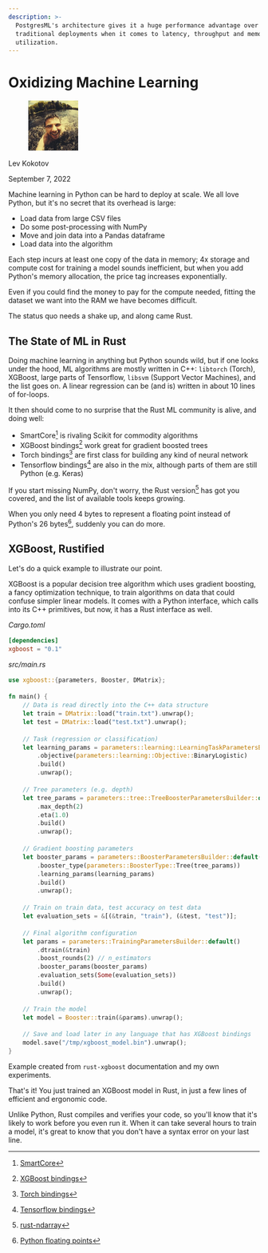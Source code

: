 ```yaml
---
description: >-
  PostgresML's architecture gives it a huge performance advantage over
  traditional deployments when it comes to latency, throughput and memory
  utilization.
---
```


# Oxidizing Machine Learning

<div align="left">

<figure><img src=".gitbook/assets/lev.jpg" alt="Author" width="100"><figcaption></figcaption></figure>

</div>

Lev Kokotov

September 7, 2022

Machine learning in Python can be hard to deploy at scale. We all love Python, but it's no secret that its overhead is large:

* Load data from large CSV files
* Do some post-processing with NumPy
* Move and join data into a Pandas dataframe
* Load data into the algorithm

Each step incurs at least one copy of the data in memory; 4x storage and compute cost for training a model sounds inefficient, but when you add Python's memory allocation, the price tag increases exponentially.

Even if you could find the money to pay for the compute needed, fitting the dataset we want into the RAM we have becomes difficult.

The status quo needs a shake up, and along came Rust.

## The State of ML in Rust

Doing machine learning in anything but Python sounds wild, but if one looks under the hood, ML algorithms are mostly written in C++: `libtorch` (Torch), XGBoost, large parts of Tensorflow, `libsvm` (Support Vector Machines), and the list goes on. A linear regression can be (and is) written in about 10 lines of for-loops.

It then should come to no surprise that the Rust ML community is alive, and doing well:

* SmartCore[^1] is rivaling Scikit for commodity algorithms
* XGBoost bindings[^2] work great for gradient boosted trees
* Torch bindings[^3] are first class for building any kind of neural network
* Tensorflow bindings[^4] are also in the mix, although parts of them are still Python (e.g. Keras)

If you start missing NumPy, don't worry, the Rust version[^5] has got you covered, and the list of available tools keeps growing.

When you only need 4 bytes to represent a floating point instead of Python's 26 bytes[^6], suddenly you can do more.

## XGBoost, Rustified

Let's do a quick example to illustrate our point.

XGBoost is a popular decision tree algorithm which uses gradient boosting, a fancy optimization technique, to train algorithms on data that could confuse simpler linear models. It comes with a Python interface, which calls into its C++ primitives, but now, it has a Rust interface as well.

_Cargo.toml_

```toml
[dependencies]
xgboost = "0.1"
```

_src/main.rs_

```rust
use xgboost::{parameters, Booster, DMatrix};

fn main() {
    // Data is read directly into the C++ data structure
    let train = DMatrix::load("train.txt").unwrap();
    let test = DMatrix::load("test.txt").unwrap();

    // Task (regression or classification)
    let learning_params = parameters::learning::LearningTaskParametersBuilder::default()
        .objective(parameters::learning::Objective::BinaryLogistic)
        .build()
        .unwrap();

    // Tree parameters (e.g. depth)
    let tree_params = parameters::tree::TreeBoosterParametersBuilder::default()
        .max_depth(2)
        .eta(1.0)
        .build()
        .unwrap();

    // Gradient boosting parameters
    let booster_params = parameters::BoosterParametersBuilder::default()
        .booster_type(parameters::BoosterType::Tree(tree_params))
        .learning_params(learning_params)
        .build()
        .unwrap();

    // Train on train data, test accuracy on test data
    let evaluation_sets = &[(&train, "train"), (&test, "test")];

    // Final algorithm configuration
    let params = parameters::TrainingParametersBuilder::default()
        .dtrain(&train)
        .boost_rounds(2) // n_estimators
        .booster_params(booster_params)
        .evaluation_sets(Some(evaluation_sets))
        .build()
        .unwrap();

    // Train the model
    let model = Booster::train(&params).unwrap();

    // Save and load later in any language that has XGBoost bindings
    model.save("/tmp/xgboost_model.bin").unwrap();
}
```

Example created from `rust-xgboost` documentation and my own experiments.

That's it! You just trained an XGBoost model in Rust, in just a few lines of efficient and ergonomic code.

Unlike Python, Rust compiles and verifies your code, so you'll know that it's likely to work before you even run it. When it can take several hours to train a model, it's great to know that you don't have a syntax error on your last line.

[^1]: [SmartCore](https://smartcorelib.org/)

[^2]: [XGBoost bindings](https://github.com/davechallis/rust-xgboost)

[^3]: [Torch bindings](https://github.com/LaurentMazare/tch-rs)

[^4]: [Tensorflow bindings](https://github.com/tensorflow/rust)

[^5]: [rust-ndarray](https://github.com/rust-ndarray/ndarray)

[^6]: [Python floating points](https://github.com/python/cpython/blob/e42b705188271da108de42b55d9344642170aa2b/Include/floatobject.h#L15)
